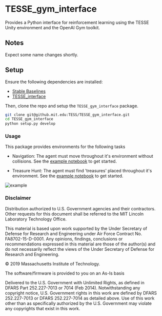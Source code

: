 # TESSE_gym_interface

Provides a Python interface for reinforcement learning using the TESSE Unity environment and the OpenAI Gym toolkit.

## Notes

Expect some name changes shortly.

## Setup

Ensure the following dependencies are installed:
- [Stable Baselines](https://stable-baselines.readthedocs.io/en/master/)
- [TESSE_interface](https://github.mit.edu/TESS/TESSE_interface)

Then, clone the repo and setup the `TESSE_gym_interface` package.

```sh
git clone git@github.mit.edu:TESS/TESSE_gym_interface.git
cd TESSE_gym_interface
python setup.py develop
```

### Usage 

This package provides environments for the following tasks
- Navigation: The agent must move throughout it's environment without collisions. See  the [example notebook](notebooks/navigation-training.ipynb) to get started.

- Treasure Hunt: The agent must find 'treasures' placed throughout it's environment. See the [example notebook](notebooks/treasure-hunt-training.ipynb) to get started.

![example](docs/treasure_hunt.gif)
  


### Disclaimer

Distribution authorized to U.S. Government agencies and their contractors. Other requests for this document shall be referred to the MIT Lincoln Laboratory Technology Office.

This material is based upon work supported by the Under Secretary of Defense for Research and Engineering under Air Force Contract No. FA8702-15-D-0001. Any opinions, findings, conclusions or recommendations expressed in this material are those of the author(s) and do not necessarily reflect the views of the Under Secretary of Defense for Research and Engineering.

© 2019 Massachusetts Institute of Technology.

The software/firmware is provided to you on an As-Is basis

Delivered to the U.S. Government with Unlimited Rights, as defined in DFARS Part 252.227-7013 or 7014 (Feb 2014). Notwithstanding any copyright notice, U.S. Government rights in this work are defined by DFARS 252.227-7013 or DFARS 252.227-7014 as detailed above. Use of this work other than as specifically authorized by the U.S. Government may violate any copyrights that exist in this work.
